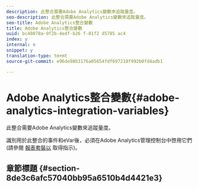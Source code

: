 ```yaml
---
description: 此整合需要Adobe Analytics變數來追蹤量度。
seo-description: 此整合需要Adobe Analytics變數來追蹤量度。
seo-title: Adobe Analytics整合變數
title: Adobe Analytics整合變數
uuid: bc48078a-9f2b-4edf-b26 f-01f2 d5785 ac4
index: y
internal: n
snippet: y
translation-type: tm+mt
source-git-commit: e96de98b3176a05654fdf697210f992b0fd4adb1

---
```



# Adobe Analytics整合變數{#adobe-analytics-integration-variables}

此整合需要Adobe Analytics變數來追蹤量度。

識別用於此整合的事件和eVar後，必須在Adobe Analytics管理控制台中啓用它們(請參閱 [報表套裝以](http://microsite.omniture.com/t2/help/en_US/reference/index.html?f=report_suites_admin) 取得指示)。

## 章節標題 {#section-8de3c6afc57040bb95a6510b4d4421e3}

